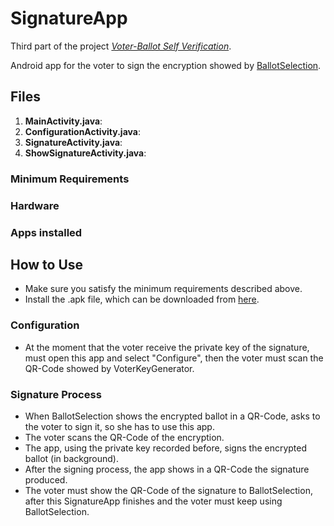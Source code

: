 # SignatureApp
Third part of the project [*Voter-Ballot Self Verification*](http://www.cjgomez.cl).

Android app for the voter to sign the encryption showed by [BallotSelection](http://www.cjgomez.cl).

## Files
1. **MainActivity.java**:
2. **ConfigurationActivity.java**:
3. **SignatureActivity.java**:
4. **ShowSignatureActivity.java**:

### Minimum Requirements
### Hardware

### Apps installed


## How to Use
* Make sure you satisfy the minimum requirements described above.
* Install the .apk file, which can be downloaded from [here](http://www.cjgomez.cl).

### Configuration
* At the moment that the voter receive the private key of the signature, must open this app and select "Configure", then the voter must scan the QR-Code showed by VoterKeyGenerator.

### Signature Process
* When BallotSelection shows the encrypted ballot in a QR-Code, asks to the voter to sign it, so she has to use this app.
* The voter scans the QR-Code of the encryption.
* The app, using the private key recorded before, signs the encrypted ballot (in background).
* After the signing process, the app shows in a QR-Code the signature produced.
* The voter must show the QR-Code of the signature to BallotSelection, after this SignatureApp finishes and the voter must keep using BallotSelection.

